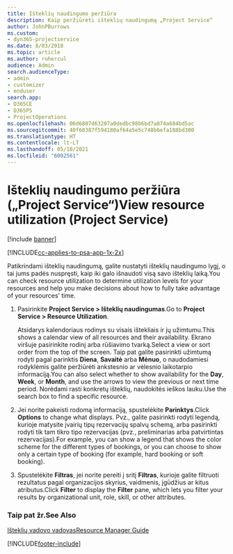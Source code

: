 ```yaml
---
title: Išteklių naudingumo peržiūra
description: Kaip peržiūrėti išteklių naudingumą „Project Service“
author: JohnPBurrows
ms.custom:
- dyn365-projectservice
ms.date: 8/03/2018
ms.topic: article
ms.author: ruhercul
audience: Admin
search.audienceType:
- admin
- customizer
- enduser
search.app:
- D365CE
- D365PS
- ProjectOperations
ms.openlocfilehash: 06d6807d63207a0dedbc98b6bd7a874a684bd5ac
ms.sourcegitcommit: 40f68387f594180af64a5e5c748b6efa188bd300
ms.translationtype: HT
ms.contentlocale: lt-LT
ms.lasthandoff: 05/10/2021
ms.locfileid: "6002561"
---
```

# <a name="view-resource-utilization-project-service"></a><span data-ttu-id="df1b5-103">Išteklių naudingumo peržiūra („Project Service“)</span><span class="sxs-lookup"><span data-stu-id="df1b5-103">View resource utilization (Project Service)</span></span>

[!include [banner](../includes/psa-now-project-operations.md)]

[!INCLUDE[cc-applies-to-psa-app-1x-2x](../includes/cc-applies-to-psa-app-1x-2x.md)]

<span data-ttu-id="df1b5-104">Patikrindami išteklių naudingumą, galite nustatyti išteklių naudingumo lygį, o tai jums padės nuspręsti, kaip iki galo išnaudoti visą savo išteklių laiką.</span><span class="sxs-lookup"><span data-stu-id="df1b5-104">You can check resource utilization to determine utilization levels for your resources and help you make decisions about how to fully take advantage of your resources’ time.</span></span>  
  
1. <span data-ttu-id="df1b5-105">Pasirinkite **Project Service > Išteklių naudingumas**.</span><span class="sxs-lookup"><span data-stu-id="df1b5-105">Go to **Project Service > Resource Utilization**.</span></span> 

     <span data-ttu-id="df1b5-106">Atsidarys kalendoriaus rodinys su visais ištekliais ir jų užimtumu.</span><span class="sxs-lookup"><span data-stu-id="df1b5-106">This shows a calendar view of all resources and their availability.</span></span> <span data-ttu-id="df1b5-107">Ekrano viršuje pasirinkite rodinį arba rūšiavimo tvarką.</span><span class="sxs-lookup"><span data-stu-id="df1b5-107">Select a view or sort order from the top of the screen.</span></span> <span data-ttu-id="df1b5-108">Taip pat galite pasirinkti užimtumą rodyti pagal parinktis **Diena**, **Savaitė** arba **Mėnuo**, o naudodamiesi rodyklėmis galite peržiūrėti ankstesnio ar vėlesnio laikotarpio informaciją.</span><span class="sxs-lookup"><span data-stu-id="df1b5-108">You can also select whether to show availability for the **Day**, **Week**, or **Month**, and use the arrows to view the previous or next time period.</span></span> <span data-ttu-id="df1b5-109">Norėdami rasti konkretų išteklių, naudokitės ieškos lauku.</span><span class="sxs-lookup"><span data-stu-id="df1b5-109">Use the search box to find a specific resource.</span></span>      
  
2. <span data-ttu-id="df1b5-110">Jei norite pakeisti rodomą informaciją, spustelėkite **Parinktys**.</span><span class="sxs-lookup"><span data-stu-id="df1b5-110">Click **Options** to change what displays.</span></span> <span data-ttu-id="df1b5-111">Pvz., galite pasirinkti rodyti legendą, kurioje matysite įvairių tipų rezervacijų spalvų schemą, arba pasirinkti rodyti tik tam tikro tipo rezervacijas (pvz., preliminarias arba patvirtintas rezervacijas).</span><span class="sxs-lookup"><span data-stu-id="df1b5-111">For example, you can show a legend that shows the color scheme for the different types of bookings, or you can choose to show only a certain type of booking (for example, hard booking or soft booking).</span></span>  

3. <span data-ttu-id="df1b5-112">Spustelėkite **Filtras**, jei norite pereiti į sritį **Filtras**, kurioje galite filtruoti rezultatus pagal organizacijos skyrius, vaidmenis, įgūdžius ar kitus atributus.</span><span class="sxs-lookup"><span data-stu-id="df1b5-112">Click **Filter** to display the **Filter** pane, which lets you filter your results by organizational unit, role, skill, or other attributes.</span></span>  
  
### <a name="see-also"></a><span data-ttu-id="df1b5-113">Taip pat žr.</span><span class="sxs-lookup"><span data-stu-id="df1b5-113">See Also</span></span>  
 [<span data-ttu-id="df1b5-114">Išteklių vadovo vadovas</span><span class="sxs-lookup"><span data-stu-id="df1b5-114">Resource Manager Guide</span></span>](../psa/resource-manager-guide.md)


[!INCLUDE[footer-include](../includes/footer-banner.md)]